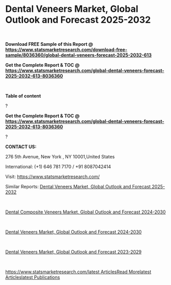 <h1>Dental Veneers Market, Global Outlook and Forecast 2025-2032</h1><br/><p><strong>Download FREE Sample of this Report @ <a href="https://www.statsmarketresearch.com/download-free-sample/8036360/global-dental-veneers-forecast-2025-2032-613">https://www.statsmarketresearch.com/download-free-sample/8036360/global-dental-veneers-forecast-2025-2032-613</a></strong></p>
 
 
 
 <div><b>Get the Complete Report & TOC @ <a href="https://www.statsmarketresearch.com/global-dental-veneers-forecast-2025-2032-613-8036360">https://www.statsmarketresearch.com/global-dental-veneers-forecast-2025-2032-613-8036360</a></b></div>
 
 
 
 <p><br />
 
 <b>Table of content</b></p>
 
 
 
 <p>? </p>
 
 
 
 <div><b>Get the Complete Report & TOC @ <a href="https://www.statsmarketresearch.com/global-dental-veneers-forecast-2025-2032-613-8036360">https://www.statsmarketresearch.com/global-dental-veneers-forecast-2025-2032-613-8036360</a></b></div>
 
 
 
 <p>? </p>
 
 
 
 <p><b>CONTACT US:</b><br />
 
 276 5th Avenue, New York , NY 10001,United States<br />
 
 International: (+1) 646 781 7170 / +91 8087042414<br />
 
 Visit: <a href="https://www.statsmarketresearch.com/">https://www.statsmarketresearch.com/</a><br />
 
 Similar Reports: <a href="https://www.statsmarketresearch.com/global-dental-veneers-forecast-2025-2032-613-8036360">Dental Veneers Market, Global Outlook and Forecast 2025-2032</a><br />
 
 <br />
 
 <a href="https://www.statsmarketresearch.com/global-dental-veneers-forecast-2025-2032-613-8036360">Dental Composite Veneers Market, Global Outlook and Forecast 2024-2030</a><br />
 
 <br />
 
 <a href="https://www.statsmarketresearch.com/global-dental-veneers-forecast-2025-2032-613-8036360">Dental Veneers Market, Global Outlook and Forecast 2024-2030</a><br />
 
 <br />
 
 <a href="https://www.statsmarketresearch.com/global-dental-veneers-forecast-2025-2032-613-8036360">Dental Veneers Market, Global Outlook and Forecast 2023-2029</a><br />
 
 <br />
 
 <a href="https://gyeongbokgung.com">https://www.statsmarketresearch.com/</a><a href="https://hallyeomaritime.com">latest Articles</a><a href="https://jingwansa.com">Read More</a><a href="https://nguoiviet.jp/">latest Articles</a><a href="https://www.intelmarketresearch.com/">latest Publications</a></p>
